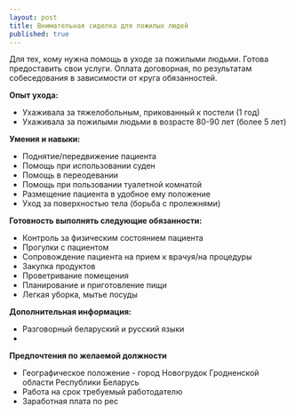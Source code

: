 ```yaml
---
layout: post
title: Внимательная сиделка для пожилых людей
published: true
---
```


Для тех, кому нужна помощь в уходе за пожилыми людьми. Готова предоставить свои услуги. Оплата договорная, по результатам собеседования в зависимости от круга обязанностей.

**Опыт ухода:**
- Ухаживала за тяжелобольным, прикованный к постели (1 год)
- Ухаживала за пожилыми людьми в возрасте 80-90 лет (более 5 лет)

**Умения и навыки:**
- Поднятие/передвижение пациента
- Помощь при использовании суден
- Помощь в переодевании
- Помощь при пользовании туалетной комнатой
- Размещение пациента в удобное ему положение
- Уход за поверхностью тела (борьба с пролежнями)

**Готовность выполнять следующие обязанности:**
- Контроль за физическим состоянием пациента
- Прогулки с пациентом
- Сопровождение пациента на прием к врачуя/на процедуры
- Закупка продуктов
- Проветривание помещения 
- Планирование и приготовление пищи
- Легкая уборка, мытье посуды

**Дополнительная информация:**
- Разговорный беларуский и русский языки
-

**Предпочтения по желаемой должности**
- Географическое положение - город Новогрудок Гродненской области Республики Беларусь
- Работа на срок требуемый работодателю
- Заработная плата по рес


	 
 